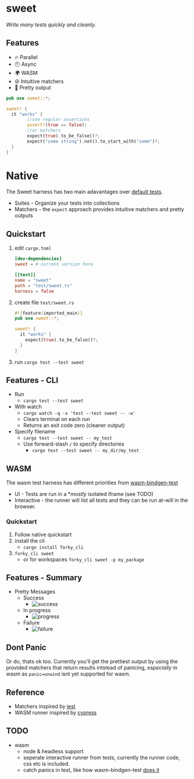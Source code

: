 # sweet

*Write many tests quickly and cleanly.*

## Features

- 🔥 Parallel
- 🕙 Async
- 🌍 WASM
- ☮️ Intuitive matchers
- 🌈 Pretty output



```rust
pub use sweet::*;

sweet! {
  it "works" {
		//use regular assertions
		assert!(true == false);
		//or matchers
		expect(true).to_be_false()?;
		expect("some string").not().to_start_with("some")?;
  }
}
```

# Native

The Sweet harness has two main adavantages over [default tests](https://doc.rust-lang.org/rust-by-example/testing/unit_testing.html).
- Suites - Organize your tests into collections
- Matchers - the `expect` approach provides intuitive matchers and pretty outputs

## Quickstart

1. edit `cargo.toml`
	```toml
	[dev-dependencies]
	sweet = # current version here

	[[test]]
	name = "sweet"
	path = "test/sweet.rs"
	harness = false
	```
1. create file `test/sweet.rs`
	```rust
	#![feature(imported_main)]
	pub use sweet::*;

	sweet! {
	  it "works" {
	    expect(true).to_be_false()?;
	  }
	}
	```
2. run `cargo test --test sweet`


## Features - CLI
- Run 
	- `cargo test --test sweet`
- With watch
	- `cargo watch -q -x 'test --test sweet -- -w'`
	- Clears terminal on each run
	- Returns an exit code zero (cleaner output)
- Specify filename
	- `cargo test --test sweet -- my_test`
	- Use forward-slash `/` to specify directories
		- `cargo test --test sweet -- my_dir/my_test`

## WASM

The wasm test harness has different priorities from [wasm-bindgen-test](https://rustwasm.github.io/wasm-bindgen/wasm-bindgen-test/index.html)
- UI - Tests are run in a **mostly* isolated iframe (see TODO)
- Interactive - the runner will list all tests and they can be run at-will in the browser.

### Quickstart

1. Follow native quickstart
2. install the cli
   - `cargo install forky_cli`
3. `forky_cli sweet`
   - or for workspaces `forky_cli sweet -p my_package`

## Features - Summary
- Pretty Messages
	- Success
		- ![success](https://raw.githubusercontent.com/mrchantey/forky/main/docs/images/success.png)
	- In progress
		- ![progress](https://raw.githubusercontent.com/mrchantey/forky/main/docs/images/progress.png)
	- Failure
		- ![failure](https://raw.githubusercontent.com/mrchantey/forky/main/docs/images/failure.png)

## Dont Panic

Or do, thats ok too. Currently you'll get the prettiest output by using the provided matchers that return results intstead of panicing, *especially* in wasm as `panic=unwind` isnt yet supported for wasm.

## Reference
- Matchers inspired by [jest](https://jestjs.io/)
- WASM runner inspired by [cypress](https://www.cypress.io/)

## TODO
- wasm
	- node & headless support
	- seperate interactive runner from tests, currently the runner code, css etc is included.
	- catch panics in test, like how wasm-bindgen-test [does it](https://github.com/rustwasm/wasm-bindgen/blob/74bfc1f85ead6a3e0c37a86e5f93df3e692e217a/crates/test/src/rt/mod.rs#L227-L240)